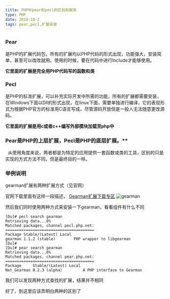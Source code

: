 ```yaml
---
title: PHP中pear和pecl的区别和联系
type: PHP
date: 2018-10-2
tags: pear,pecl,扩展安装
---
```

### Pear
是PHP的扩展代码包，所有的扩展均以PHP代码的形式出现，功能强大，安装简单，甚至可以改改就用。使用的时候，要在代码中进行Include才能够使用。

**它里面的扩展是完全用PHP代码写的函数和类**


### Pecl
是PHP的标准扩展，可以补充实际开发中所需的功能，所有的扩展都需要安装，在Windows下面以Dll的形式出现，在linux下面，需要单独进行编译，它的表现形式为根据PHP官方的标准用C语言写成，尽管源码开放但是一般人无法随意更改源码。

**它里面的扩展是用c或者c++编写外部模块加载至php中**

### Pear是PHP的上层扩展，Pecl是PHP的底层扩展。**
 
从使用角度来说，两者都是为特定的应用提供一套函数或类的工具，区别的只是实现的方式方法不同，但是最终目的一样。

### 举例说明
gearman扩展有两种扩展方式（见官网）

官网下载里面有这样一段描述，
[Gearman扩展下载专区](http://gearman.org/download/)
![gearman](/static/images/gearman.png)

然后我们同时使用两种方式来安装一下gearman，看看组件有什么不同

```language-bash
[Du]# pecl search gearman
Retrieving data...0%
Matched packages, channel pecl.php.net:
=======================================
Package Stable/(Latest) Local
gearman 1.1.2 (stable)        PHP wrapper to libgearman
[Du]#
[Du]# pear search gearman
Retrieving data...0%
Matched packages, channel pear.php.net:
=======================================
Package     Stable/(Latest) Local
Net_Gearman 0.2.3 (alpha)         A PHP interface to Gearman
```

我们可以发现两种方式查找的扩展，结果并不相同

好了，到这里应该弄明白两种的区别了


